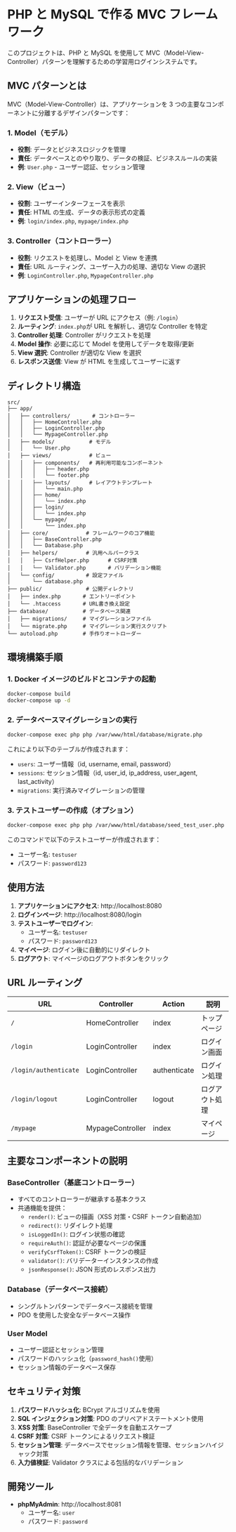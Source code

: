 # PHP と MySQL で作る MVC フレームワーク

このプロジェクトは、PHP と MySQL を使用して MVC（Model-View-Controller）パターンを理解するための学習用ログインシステムです。

## MVC パターンとは

MVC（Model-View-Controller）は、アプリケーションを 3 つの主要なコンポーネントに分離するデザインパターンです：

### 1. Model（モデル）

- **役割**: データとビジネスロジックを管理
- **責任**: データベースとのやり取り、データの検証、ビジネスルールの実装
- **例**: `User.php` - ユーザー認証、セッション管理

### 2. View（ビュー）

- **役割**: ユーザーインターフェースを表示
- **責任**: HTML の生成、データの表示形式の定義
- **例**: `login/index.php`, `mypage/index.php`

### 3. Controller（コントローラー）

- **役割**: リクエストを処理し、Model と View を連携
- **責任**: URL ルーティング、ユーザー入力の処理、適切な View の選択
- **例**: `LoginController.php`, `MypageController.php`

## アプリケーションの処理フロー

1. **リクエスト受信**: ユーザーが URL にアクセス（例: `/login`）
2. **ルーティング**: `index.php`が URL を解析し、適切な Controller を特定
3. **Controller 処理**: Controller がリクエストを処理
4. **Model 操作**: 必要に応じて Model を使用してデータを取得/更新
5. **View 選択**: Controller が適切な View を選択
6. **レスポンス送信**: View が HTML を生成してユーザーに返す

## ディレクトリ構造

```
src/
├── app/
│   ├── controllers/       # コントローラー
│   │   ├── HomeController.php
│   │   ├── LoginController.php
│   │   └── MypageController.php
│   ├── models/           # モデル
│   │   └── User.php
│   ├── views/            # ビュー
│   │   ├── components/   # 再利用可能なコンポーネント
│   │   │   ├── header.php
│   │   │   └── footer.php
│   │   ├── layouts/      # レイアウトテンプレート
│   │   │   └── main.php
│   │   ├── home/
│   │   │   └── index.php
│   │   ├── login/
│   │   │   └── index.php
│   │   └── mypage/
│   │       └── index.php
│   ├── core/            # フレームワークのコア機能
│   │   ├── BaseController.php
│   │   └── Database.php
│   ├── helpers/         # 汎用ヘルパークラス
│   │   ├── CsrfHelper.php      # CSRF対策
│   │   └── Validator.php       # バリデーション機能
│   └── config/          # 設定ファイル
│       └── database.php
├── public/              # 公開ディレクトリ
│   ├── index.php       # エントリーポイント
│   └── .htaccess       # URL書き換え設定
├── database/           # データベース関連
│   ├── migrations/     # マイグレーションファイル
│   └── migrate.php     # マイグレーション実行スクリプト
└── autoload.php        # 手作りオートローダー

```

## 環境構築手順

### 1. Docker イメージのビルドとコンテナの起動

```bash
docker-compose build
docker-compose up -d
```

### 2. データベースマイグレーションの実行

```bash
docker-compose exec php php /var/www/html/database/migrate.php
```

これにより以下のテーブルが作成されます：

- `users`: ユーザー情報（id, username, email, password）
- `sessions`: セッション情報（id, user_id, ip_address, user_agent, last_activity）
- `migrations`: 実行済みマイグレーションの管理

### 3. テストユーザーの作成（オプション）

```bash
docker-compose exec php php /var/www/html/database/seed_test_user.php
```

このコマンドで以下のテストユーザーが作成されます：

- ユーザー名: `testuser`
- パスワード: `password123`

## 使用方法

1. **アプリケーションにアクセス**: http://localhost:8080
2. **ログインページ**: http://localhost:8080/login
3. **テストユーザーでログイン**:
   - ユーザー名: `testuser`
   - パスワード: `password123`
4. **マイページ**: ログイン後に自動的にリダイレクト
5. **ログアウト**: マイページのログアウトボタンをクリック

## URL ルーティング

| URL                   | Controller       | Action       | 説明           |
| --------------------- | ---------------- | ------------ | -------------- |
| `/`                   | HomeController   | index        | トップページ   |
| `/login`              | LoginController  | index        | ログイン画面   |
| `/login/authenticate` | LoginController  | authenticate | ログイン処理   |
| `/login/logout`       | LoginController  | logout       | ログアウト処理 |
| `/mypage`             | MypageController | index        | マイページ     |

## 主要なコンポーネントの説明

### BaseController（基底コントローラー）

- すべてのコントローラーが継承する基本クラス
- 共通機能を提供：
  - `render()`: ビューの描画（XSS 対策・CSRF トークン自動追加）
  - `redirect()`: リダイレクト処理
  - `isLoggedIn()`: ログイン状態の確認
  - `requireAuth()`: 認証が必要なページの保護
  - `verifyCsrfToken()`: CSRF トークンの検証
  - `validator()`: バリデーターインスタンスの作成
  - `jsonResponse()`: JSON 形式のレスポンス出力

### Database（データベース接続）

- シングルトンパターンでデータベース接続を管理
- PDO を使用した安全なデータベース操作

### User Model

- ユーザー認証とセッション管理
- パスワードのハッシュ化（`password_hash()`使用）
- セッション情報のデータベース保存

## セキュリティ対策

1. **パスワードハッシュ化**: BCrypt アルゴリズムを使用
2. **SQL インジェクション対策**: PDO のプリペアドステートメント使用
3. **XSS 対策**: BaseController で全データを自動エスケープ
4. **CSRF 対策**: CSRF トークンによるリクエスト検証
5. **セッション管理**: データベースでセッション情報を管理、セッションハイジャック対策
6. **入力値検証**: Validator クラスによる包括的なバリデーション

## 開発ツール

- **phpMyAdmin**: http://localhost:8081
  - ユーザー名: `user`
  - パスワード: `password`
